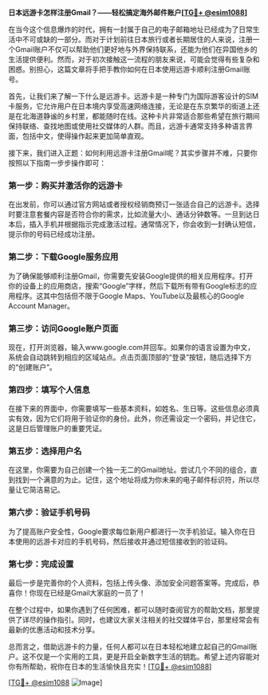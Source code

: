 **日本远游卡怎样注册Gmail？——轻松搞定海外邮件账户[[TG💪+ @esim1088](https://t.me/s/esim1088)]**

在当今这个信息爆炸的时代，拥有一封属于自己的电子邮箱地址已经成为了日常生活中不可或缺的一部分。而对于计划前往日本旅行或者长期居住的人来说，注册一个Gmail账户不仅可以帮助他们更好地与外界保持联系，还能为他们在异国他乡的生活提供便利。然而，对于初次接触这一流程的朋友来说，可能会觉得有些复杂和困惑。别担心，这篇文章将手把手教你如何在日本使用远游卡顺利注册Gmail账号。

首先，让我们来了解一下什么是远游卡。远游卡是一种专门为国际游客设计的SIM卡服务，它允许用户在日本境内享受高速网络连接，无论是在东京繁华的街道上还是在北海道静谧的乡村里，都能随时在线。这种卡片非常适合那些希望在旅行期间保持联络、查找地图或使用社交媒体的人群。而且，远游卡通常支持多种语言界面，包括中文，使得操作起来更加简单直观。

接下来，我们进入正题：如何利用远游卡注册Gmail呢？其实步骤并不难，只要你按照以下指南一步步操作即可：

### 第一步：购买并激活你的远游卡
在出发前，你可以通过官方网站或者授权经销商预订一张适合自己的远游卡。选择时要注意套餐内容是否符合你的需求，比如流量大小、通话分钟数等。一旦到达日本后，插入手机并根据指示完成激活过程。通常情况下，你会收到一封确认短信，提示你的号码已经成功注册。

### 第二步：下载Google服务应用
为了确保能够顺利注册Gmail，你需要先安装Google提供的相关应用程序。打开你的设备上的应用商店，搜索“Google”字样，然后下载所有带有Google标志的应用程序。这其中包括但不限于Google Maps、YouTube以及最核心的Google Account Manager。

### 第三步：访问Google账户页面
现在，打开浏览器，输入www.google.com并回车。如果你的语言设置为中文，系统会自动跳转到相应的区域站点。点击页面顶部的“登录”按钮，随后选择下方的“创建账户”。

### 第四步：填写个人信息
在接下来的界面中，你需要填写一些基本资料，如姓名、生日等。这些信息必须真实有效，因为它们将用于验证你的身份。此外，你还需设定一个密码，并记住它，这是日后管理账户的重要凭证。

### 第五步：选择用户名
在这里，你需要为自己创建一个独一无二的Gmail地址。尝试几个不同的组合，直到找到一个满意的为止。记住，这个地址将成为你未来的电子邮件标识符，所以尽量让它简洁易记。

### 第六步：验证手机号码
为了提高账户安全性，Google要求每位新用户都进行一次手机验证。输入你在日本使用的远游卡对应的手机号码，然后接收并通过短信接收到的验证码。

### 第七步：完成设置
最后一步是完善你的个人资料，包括上传头像、添加安全问题答案等。完成后，恭喜你！你现在已经是Gmail大家庭的一员了！

在整个过程中，如果你遇到了任何困难，都可以随时查阅官方的帮助文档，那里提供了详尽的操作指引。同时，也建议大家关注相关的社交媒体平台，那里经常会有最新的优惠活动和技术分享。

总而言之，借助远游卡的力量，任何人都可以在日本轻松地建立起自己的Gmail账户。这不仅是一个实用的工具，更是开启全新数字生活的钥匙。希望上述内容能对你有所帮助，祝你在日本的生活愉快且充实！[[TG💪+ @esim1088](https://t.me/s/esim1088)]

[[TG💪+ @esim1088](https://t.me/s/esim1088) ![Image](https://i.postimg.cc/4NQfJmqS/Snipaste-2025-05-13-00-14-12.png)]